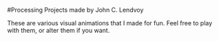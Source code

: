 #Processing Projects made by John C. Lendvoy

These are various visual animations that I made for fun. Feel free to play with them,
or alter them if you want.
